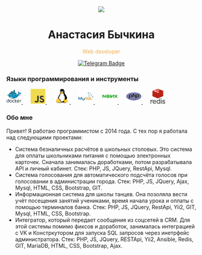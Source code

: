 <div id="header" align="center">
  <img src="https://media.giphy.com/media/v1.Y2lkPTc5MGI3NjExOTUzaGNsb3c0c2E3ZTU0dTB2dDBtZ3cxaGlrNDlzNXpvMWN3OHp6MiZlcD12MV9pbnRlcm5hbF9naWZfYnlfaWQmY3Q9cw/Vq7lT6pSv2tFJaIQx5/giphy.gif" width="100"/>
  <h1 align="center">Анастасия Бычкина</h1>
  <p align="center" style="color:#F5AD4C">Web developer</p>
</div>

<div id="badges"  align="center">
  <a href="https://t.me/lyalinaav">
    <img src="https://img.shields.io/badge/Telegram-blue?style=for-the-badge&logo=telegram&logoColor=white" alt="Telegram Badge"/>
  </a>
</div>

<div id="languges">
  <h3 align="left">Языки программирования и инструменты</h3>
  <p align="left"> 
    <a href="https://www.docker.com/" target="_blank" rel="noreferrer"> 
      <img src="https://raw.githubusercontent.com/devicons/devicon/master/icons/docker/docker-original-wordmark.svg" alt="docker" width="40" height="40"/> 
    </a>&nbsp;&nbsp;&nbsp;&nbsp;
    <a href="https://developer.mozilla.org/en-US/docs/Web/JavaScript" target="_blank" rel="noreferrer"> 
      <img src="https://raw.githubusercontent.com/devicons/devicon/master/icons/javascript/javascript-original.svg" alt="javascript" width="40" height="40"/> 
    </a>&nbsp;&nbsp;&nbsp;&nbsp;
    <a href="https://www.linux.org/" target="_blank" rel="noreferrer"> 
      <img src="https://raw.githubusercontent.com/devicons/devicon/master/icons/linux/linux-original.svg" alt="linux" width="40" height="40"/> 
    </a>&nbsp;&nbsp;&nbsp;&nbsp;
    <a href="https://www.mysql.com/" target="_blank" rel="noreferrer">
      <img src="https://raw.githubusercontent.com/devicons/devicon/master/icons/mysql/mysql-original-wordmark.svg" alt="mysql" width="40" height="40"/> 
    </a>&nbsp;&nbsp;&nbsp;&nbsp;
      <a href="https://www.nginx.com" target="_blank" rel="noreferrer"> 
        <img src="https://raw.githubusercontent.com/devicons/devicon/master/icons/nginx/nginx-original.svg" alt="nginx" width="40" height="40"/> 
      </a>&nbsp;&nbsp;&nbsp;&nbsp;
      <a href="https://www.php.net" target="_blank" rel="noreferrer"> 
        <img src="https://raw.githubusercontent.com/devicons/devicon/master/icons/php/php-original.svg" alt="php" width="40" height="40"/> 
      </a>&nbsp;&nbsp;&nbsp;&nbsp;
      <a href="https://redis.io" target="_blank" rel="noreferrer"> 
        <img src="https://raw.githubusercontent.com/devicons/devicon/master/icons/redis/redis-original-wordmark.svg" alt="redis" width="40" height="40"/> 
      </a> 
  </p>
</div>

<div id="about">
 <h3 align="left">Обо мне</h3>
  <p>
    Привет! Я работаю программистом с 2014 года. С тех пор я работала над следующими проектами:
    <ul>
      <li>Cистема безналичных расчётов в школьных столовых. Это система для оплаты школьниками питания с помощью электронных карточек. Сначала занималась доработками, потом разрабатывала API и личный кабинет. Стек: PHP, JS, JQuery, RestApi, Mysql.</li>
      <li>Система голосования для автоматического подсчёта голосов при голосовании в администрации города. Стек: PHP, JS, JQuery, Ajax, Mysql, HTML, CSS, Bootstrap, GIT.</li>
      <li>Информационная система для школы танцев. Она позоляла вести учёт посещения занятий учениками, время начала урока и оплаты с помощью терминалов банка. Стек: PHP, JS, JQuery, RestApi, Yii2, GIT, Mysql, HTML, CSS, Bootstrap.</li>
      <li>Интегратор, который передает сообщения из соцсетей в CRM. Для этой системы помимо фиксов и доработок, занималась интеграцией с VK и Констркутором для запуска SQL запросов через инетрфейс администратора. Стек: PHP, JS, JQuery, RESTApi, Yii2, Ansible, Redis, GIT, MariaDB, HTML, CSS, Bootstrap, Ajax.</li>
  </p>    
</div>
